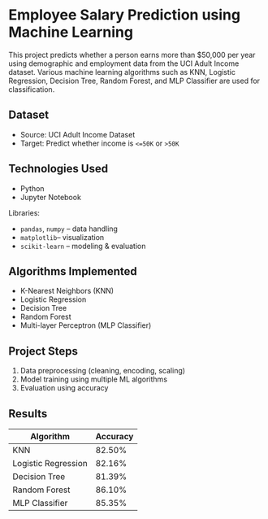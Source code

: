# Employee Salary Prediction using Machine Learning

This project predicts whether a person earns more than $50,000 per year using demographic and employment data from the UCI Adult Income dataset. Various machine learning algorithms such as KNN, Logistic Regression, Decision Tree, Random Forest, and MLP Classifier are used for classification.

## Dataset

- Source: UCI Adult Income Dataset  
- Target: Predict whether income is `<=50K` or `>50K`

## Technologies Used

- Python  
- Jupyter Notebook  

Libraries:

- `pandas`, `numpy` – data handling  
- `matplotlib`– visualization  
- `scikit-learn` – modeling & evaluation

## Algorithms Implemented

- K-Nearest Neighbors (KNN)  
- Logistic Regression  
- Decision Tree  
- Random Forest  
- Multi-layer Perceptron (MLP Classifier)

## Project Steps

1. Data preprocessing (cleaning, encoding, scaling)  
2. Model training using multiple ML algorithms  
3. Evaluation using accuracy 

## Results

| Algorithm           | Accuracy |
|---------------------|----------|
| KNN                 | 82.50%   |
| Logistic Regression | 82.16%   |
| Decision Tree       | 81.39%   |
| Random Forest       | 86.10%   |
| MLP Classifier      | 85.35%   |


